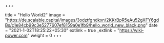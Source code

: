 +++

title = "Hello World2"
image = "https://de.scalable.capital/images/3odztfgndkxn/2KKrBpR5eAu52gXFY6gdBs/c1e84cb99c3e5277607ef8159a0e1fb9/hello_world_new_black.png"
date = "2021-1-02T18:25:22+05:30"
extlink = true
_extlink = "https://wiki-power.com"
weight = 0
+++
